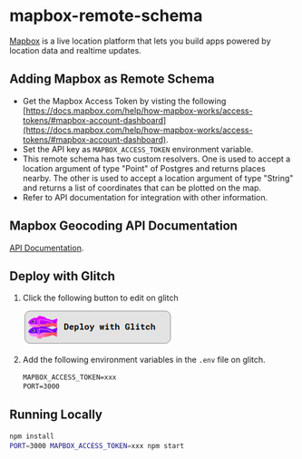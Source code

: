 # mapbox-remote-schema

[Mapbox](http://mapbox.com) is a live location platform that lets you build apps powered by location data and realtime updates.

## Adding Mapbox as Remote Schema

- Get the Mapbox Access Token by visting the following [https://docs.mapbox.com/help/how-mapbox-works/access-tokens/#mapbox-account-dashboard](https://docs.mapbox.com/help/how-mapbox-works/access-tokens/#mapbox-account-dashboard).
- Set the API key as `MAPBOX_ACCESS_TOKEN` environment variable.
- This remote schema has two custom resolvers. One is used to accept a location argument of type "Point" of Postgres and returns places nearby. The other is used to accept a location argument of type "String" and returns a list of coordinates that can be plotted on the map.
- Refer to API documentation for integration with other information.

## Mapbox Geocoding API Documentation

[API Documentation](https://docs.mapbox.com/api/search/#geocoding).

## Deploy with Glitch

1. Click the following button to edit on glitch

   [![glitch-deploy-button](https://raw.githubusercontent.com/hasura/graphql-engine/master/community/boilerplates/auth-webhooks/nodejs-express/assets/deploy-glitch.png)](http://glitch.com/edit/#!/import/github/praveenweb/mapbox-remote-schema)

2. Add the following environment variables in the `.env` file on glitch.

   ```env
   MAPBOX_ACCESS_TOKEN=xxx
   PORT=3000
   ```

## Running Locally

```bash
npm install
PORT=3000 MAPBOX_ACCESS_TOKEN=xxx npm start
```
